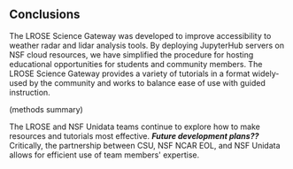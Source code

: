 ## Conclusions

The LROSE Science Gateway was developed to improve accessibility to weather radar and lidar analysis tools. By deploying JupyterHub servers on NSF cloud resources, we have simplified the procedure for hosting educational opportunities for students and community members. The LROSE Science Gateway provides a variety of tutorials in a format widely-used by the community and works to balance ease of use with guided instruction.

(methods summary)

The LROSE and NSF Unidata teams continue to explore how to make resources and tutorials most effective. ***Future development plans??*** Critically, the partnership between CSU, NSF NCAR EOL, and NSF Unidata allows for efficient use of team members' expertise.
